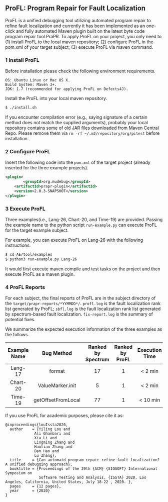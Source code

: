 

## ProFL: Program Repair for Fault Localization

ProFL is a unified debugging tool utilizing automated program repair to refine fault localization and currently it has been 
implemented as an one-click and fully automated Maven plugin built on the latest byte code program repair tool PraPR.
To apply ProFL on your project, you only need to 
(1) install ProFL to the local maven repository; 
(2) configure ProFL in the pom.xml of your target subject; 
(3) execute ProFL via maven command.



### 1 Install ProFL
 Before installation please check the following environment requirements. 
```text
OS: Ubuntu Linux or Mac OS X.
Build System: Maven 3+.
JDK: 1.7 (recommended for applying ProFL on Defects4J).
```

Install the ProFL into your local maven repository.
```sh
$ ./install.sh
```

If you encounter compilation error (e.g., saying signature of a certain method does not match the supplied arguments), probably your local repository contains some of old JAR files downloaded from Maven Central Repo. Please remove them via `rm -rf ~/.m2/repository/org/pitest` before installation.


### 2 Configure ProFL
Insert the following code into the `pom.xml` of the target project (already inserted for the three example projects).

```xml
<plugin>
    	<groupId>org.mudebug</groupId>
	<artifactId>prapr-plugin</artifactId>
	<version>2.0.3-SNAPSHOT</version>
</plugin>
```


### 3 Execute ProFL
Three examples(i.e., Lang-26, Chart-20, and Time-19) are provided.
Passing the example name to the python script `run-example.py` can execute ProFL for the target example subject.

For example, you can execute ProFL on Lang-26 with the following instructions.

```sh
$ cd AE/tool/examples
$ python3 run-example.py Lang-26
```

It would first execute maven compile and test tasks on the project
and then execute ProFL as a maven plugin.

### 4 ProFL Reports
For each subject, the final reports of ProFL are in the subject directory of the `target/prapr-reports/*YYMMDD*/`.
`profl.log` is the fault localization rank list generated by ProFL;
`sbfl.log` is the fault localization rank list generated by spectrum-based fault localization.
`fix-report.log` is the summary of potential fixes.

We summarize the expected execution information of the three examples as the follows.

Example Name | Bug Method | Ranked by Spectrum | Ranked by ProFL |  Execution Time|
:-: | :-: | :-: | :-: | :-:
Lang-17 | format | 17 | 1 | < 2 min|
Chart-20|ValueMarker.init | 5 | 1 | < 2 min|
Time-19| getOffsetFromLocal | 77| 1 | < 10 min|



If you use ProFL for academic purposes, please cite it as:
```text
@inproceedings{louIssta2020,
  author    = {Yiling Lou and
             Ali Ghanbari and 
             Xia Li and 
             Lingming Zhang and
             Haotian Zhang and
             Dan Hao and
             Lu Zhang},
  title     = {Can automatd program repair refine fault localization? A unified debugging approach},
  booktitle = {Proceedings of the 29th {ACM} {SIGSOFT} International Symposium on
               Software Testing and Analysis, {ISSTA} 2020, Los Angeles, California, United States, July 18-22 , 2020. },
  pages     = {12 pages},
  year      = {2020}
}
```

